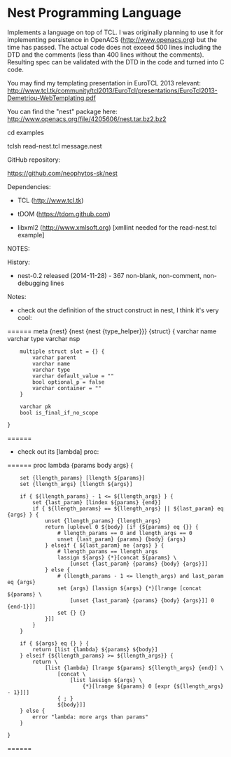 Nest Programming Language
=========================

Implements a language on top of TCL. I was originally planning to use it for implementing persistence in OpenACS
(http://www.openacs.org) but the time has passed. The actual code does not exceed 500 lines including the DTD and 
the comments (less than 400 lines without the comments). Resulting spec can be validated with the DTD in the code 
and turned into C code.

You may find my templating presentation in EuroTCL 2013 relevant:
http://www.tcl.tk/community/tcl2013/EuroTcl/presentations/EuroTcl2013-Demetriou-WebTemplating.pdf

You can find the "nest" package here:
http://www.openacs.org/file/4205606/nest.tar.bz2.bz2


cd examples

tclsh read-nest.tcl message.nest



GitHub repository:

https://github.com/neophytos-sk/nest


Dependencies: 

* TCL (http://www.tcl.tk)

* tDOM (https://tdom.github.com)

* libxml2 (http://www.xmlsoft.org) [xmllint needed for the read-nest.tcl example]

NOTES:


History:

* nest-0.2 released (2014-11-28) - 367 non-blank, non-comment, non-debugging lines

Notes:

* check out the definition of the struct construct in nest, I think it's very cool:

======
    meta {nest} {nest {nest {type_helper}}} {struct} {
        varchar name
        varchar type
        varchar nsp

        multiple struct slot = {} {
            varchar parent
            varchar name
            varchar type
            varchar default_value = ""
            bool optional_p = false
            varchar container = ""
        }

        varchar pk
        bool is_final_if_no_scope

    }
======

* check out its [lambda] proc:

======
    proc lambda {params body args} {

        set {llength_params} [llength ${params}]
        set {llength_args} [llength ${args}]

        if { ${llength_params} - 1 <= ${llength_args} } {
            set {last_param} [lindex ${params} {end}]
            if { ${llength_params} == ${llength_args} || ${last_param} eq {args} } {
                unset {llength_params} {llength_args}
                return [uplevel 0 ${body} [if {${params} eq {}} {
                    # llength_params == 0 and llength_args == 0
                    unset {last_param} {params} {body} {args}
                } elseif { ${last_param} ne {args} } {
                    # llength_params == llength_args
                    lassign ${args} {*}[concat ${params} \
                        [unset {last_param} {params} {body} {args}]]
                } else {
                    # (llength_params - 1 <= llength_args) and last_param eq {args}
                    set {args} [lassign ${args} {*}[lrange [concat ${params} \
                        [unset {last_param} {params} {body} {args}]] 0 {end-1}]]
                    set {} {}
                }]]
            }
        }

        if { ${args} eq {} } {
            return [list {lambda} ${params} ${body}]
        } elseif {${llength_params} >= ${llength_args}} {
            return \
                [list {lambda} [lrange ${params} ${llength_args} {end}] \
                    [concat \
                        [list lassign ${args} \
                            {*}[lrange ${params} 0 [expr {${llength_args} - 1}]]] 
                    { ; } 
                    ${body}]]
        } else {
            error "lambda: more args than params"
        }

    } 
======

 
